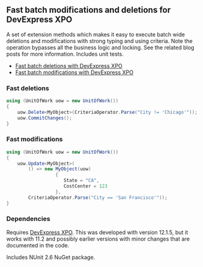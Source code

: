 ## Fast batch modifications and deletions for DevExpress XPO ##

A set of extension methods which makes it easy to execute batch wide deletions and modifications with strong typing and using criteria. Note the operation bypasses all the business logic and locking. See the related blog posts for more information. Includes unit tests.

* [Fast batch deletions with DevExpress XPO](http://blog.zerosharp.com/fast-batch-deletions-with-devexpress-xpo/)
* [Fast batch modifications with DevExpress XPO](http://blog.zerosharp.com/fast-batch-modifications-with-devexpress-xpo/)

### Fast deletions ###

```csharp
using (UnitOfWork uow = new UnitOfWork())
{
    uow.Delete<MyObject>(CriteriaOperator.Parse("City != 'Chicago'"));
    uow.CommitChanges();
}
```

### Fast modifications ###

```csharp
using (UnitOfWork uow = new UnitOfWork())
{
	uow.Update<MyObject>(
        () => new MyObject(uow) 
                  { 
                     State = "CA", 
                     CostCenter = 123 
                  }, 
        CriteriaOperator.Parse("City == 'San Francisco'"));
}
```

### Dependencies ###

Requires [DevExpress XPO](http://devexpress.com/Products/NET/ORM/). This was developed with version 12.1.5, but it works with 11.2 and possibly earlier versions with minor changes that are documented in the code.

Includes NUnit 2.6 NuGet package.

